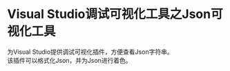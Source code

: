 # Visual Studio调试可视化工具之Json可视化工具

为Visual Studio提供调试可视化插件，方便查看Json字符串。<br>
该插件可以格式化Json，并为Json进行着色。
